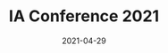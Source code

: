 ---
title: 'IA Conference 2021'
location: 'online'
date: '2021-04-29'
eventVideoURL: 'https://vimeo.com/538538732'
talkURL: /talk/ia-saves-the-world/
eventType: 45-min talk
tags: conference
---